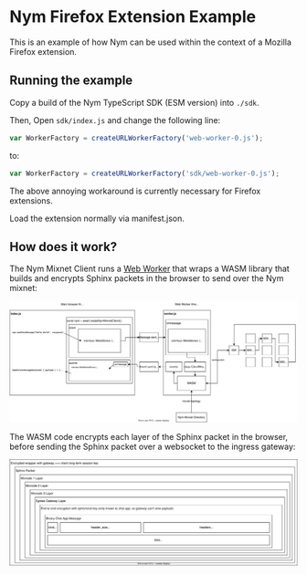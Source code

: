 # Nym Firefox Extension Example

This is an example of how Nym can be used within the context of a Mozilla Firefox extension.

## Running the example

Copy a build of the Nym TypeScript SDK (ESM version) into `./sdk`.

Then, Open `sdk/index.js` and change the following line:
```js
var WorkerFactory = createURLWorkerFactory('web-worker-0.js');
```

to:

```js
var WorkerFactory = createURLWorkerFactory('sdk/web-worker-0.js');
```

The above annoying workaround is currently necessary for Firefox extensions.

Load the extension normally via manifest.json.

## How does it work?

The Nym Mixnet Client runs a [Web Worker](https://developer.mozilla.org/en-US/docs/Web/API/Web_Workers_API) that wraps
a WASM library that builds and encrypts Sphinx packets in the browser to send over the Nym mixnet:

![Sphinx packet](../docs/worker.svg)

The WASM code encrypts each layer of the Sphinx packet in the browser, before sending the Sphinx packet over a websocket to the ingress gateway:

![Sphinx packet](../docs/sphinx.svg)
